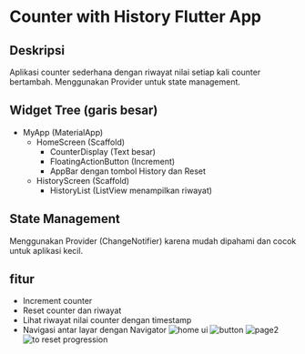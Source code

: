 # Counter with History Flutter App
## Deskripsi
Aplikasi counter sederhana dengan riwayat nilai setiap kali counter bertambah. Menggunakan Provider untuk state management.
## Widget Tree (garis besar)
- MyApp (MaterialApp)
  - HomeScreen (Scaffold)
    - CounterDisplay (Text besar)
    - FloatingActionButton (Increment)
    - AppBar dengan tombol History dan Reset
  - HistoryScreen (Scaffold)
    - HistoryList (ListView menampilkan riwayat)
## State Management
Menggunakan Provider (ChangeNotifier) karena mudah dipahami dan cocok untuk aplikasi kecil.
## fitur
- Increment counter
- Reset counter dan riwayat
- Lihat riwayat nilai counter dengan timestamp
- Navigasi antar layar dengan Navigator
![home ui](https://github.com/user-attachments/assets/99dc8abd-892a-40d2-b3bc-449b63bc51c0)
![button](https://github.com/user-attachments/assets/d206c00a-a770-44ca-8778-78c32fc82924)
![page2](https://github.com/user-attachments/assets/1b6e5bb2-7e22-4a92-bf9d-700ef20f927c)
![to reset progression](https://github.com/user-attachments/assets/43e915df-5fd9-41cd-941e-feb097d6954c)
[](https://github.com/user-attachments/assets/1c4c3783-edc0-4ede-b5d9-fc4cb41d1d6c)


